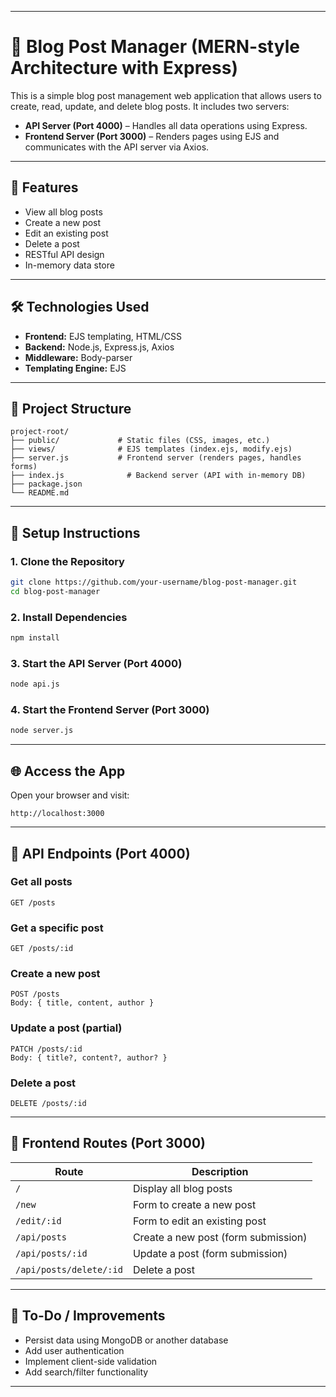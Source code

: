 
---

# 📘 Blog Post Manager (MERN-style Architecture with Express)

This is a simple blog post management web application that allows users to create, read, update, and delete blog posts. It includes two servers:

* **API Server (Port 4000)** – Handles all data operations using Express.
* **Frontend Server (Port 3000)** – Renders pages using EJS and communicates with the API server via Axios.

---

## 🚀 Features

* View all blog posts
* Create a new post
* Edit an existing post
* Delete a post
* RESTful API design
* In-memory data store

---

## 🛠️ Technologies Used

* **Frontend:** EJS templating, HTML/CSS
* **Backend:** Node.js, Express.js, Axios
* **Middleware:** Body-parser
* **Templating Engine:** EJS

---

## 📁 Project Structure

```
project-root/
├── public/             # Static files (CSS, images, etc.)
├── views/              # EJS templates (index.ejs, modify.ejs)
├── server.js           # Frontend server (renders pages, handles forms)
├── index.js              # Backend server (API with in-memory DB)
├── package.json        
└── README.md           
```

---

## 🧪 Setup Instructions

### 1. Clone the Repository

```bash
git clone https://github.com/your-username/blog-post-manager.git
cd blog-post-manager
```

### 2. Install Dependencies

```bash
npm install
```

### 3. Start the API Server (Port 4000)

```bash
node api.js
```

### 4. Start the Frontend Server (Port 3000)

```bash
node server.js
```

---

## 🌐 Access the App

Open your browser and visit:

```
http://localhost:3000
```

---

## 📌 API Endpoints (Port 4000)

### Get all posts

```
GET /posts
```

### Get a specific post

```
GET /posts/:id
```

### Create a new post

```
POST /posts
Body: { title, content, author }
```

### Update a post (partial)

```
PATCH /posts/:id
Body: { title?, content?, author? }
```

### Delete a post

```
DELETE /posts/:id
```

---

## 📝 Frontend Routes (Port 3000)

| Route                   | Description                         |
| ----------------------- | ----------------------------------- |
| `/`                     | Display all blog posts              |
| `/new`                  | Form to create a new post           |
| `/edit/:id`             | Form to edit an existing post       |
| `/api/posts`            | Create a new post (form submission) |
| `/api/posts/:id`        | Update a post (form submission)     |
| `/api/posts/delete/:id` | Delete a post                       |

---

## 🔧 To-Do / Improvements

* Persist data using MongoDB or another database
* Add user authentication
* Implement client-side validation
* Add search/filter functionality

---

